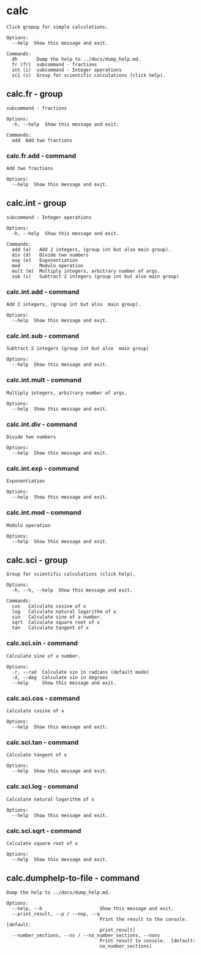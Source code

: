 #  calc 

```
Click gropup for simple calculations.

Options:
  --help  Show this message and exit.

Commands:
  dh       Dump the help to ../docs/dump_help.md.
  fr (fr)  subcommand - fractions
  int (i)  subcommand - Integer operations
  sci (s)  Group for scientific calculations (click help).
```

##  calc.fr - group

```
subcommand - fractions

Options:
  -h, --help  Show this message and exit.

Commands:
  add  Add two fractions
```

###  calc.fr.add - command

```
Add two fractions

Options:
  --help  Show this message and exit.
```

##  calc.int - group

```
subcommand - Integer operations

Options:
  -h, --help  Show this message and exit.

Commands:
  add (a)   Add 2 integers, (group int but also main group).
  div (d)   Divide two numbers
  exp (e)   Exponentiation
  mod       Modulo operation
  mult (m)  Multiply integers, arbitrary number of args.
  sub (s)   Subtract 2 integers (group int but also main group)
```

###  calc.int.add - command

```
Add 2 integers, (group int but also  main group).

Options:
  --help  Show this message and exit.
```

###  calc.int.sub - command

```
Subtract 2 integers (group int but also  main group)

Options:
  --help  Show this message and exit.
```

###  calc.int.mult - command

```
Multiply integers, arbitrary number of args.

Options:
  --help  Show this message and exit.
```

###  calc.int.div - command

```
Divide two numbers

Options:
  --help  Show this message and exit.
```

###  calc.int.exp - command

```
Exponentiation

Options:
  --help  Show this message and exit.
```

###  calc.int.mod - command

```
Modulo operation

Options:
  --help  Show this message and exit.
```

##  calc.sci - group

```
Group for scientific calculations (click help).

Options:
  -h, --h, --help  Show this message and exit.

Commands:
  cos   Calculate cosine of x
  log   Calculate natural logarithm of x
  sin   Calculate sine of a number.
  sqrt  Calculate square root of x
  tan   Calculate tangent of x
```

###  calc.sci.sin - command

```
Calculate sine of a number.

Options:
  -r, --rad  Calculate sin in radians (default mode)
  -d, --deg  Calculate sin in degrees
  --help     Show this message and exit.
```

###  calc.sci.cos - command

```
Calculate cosine of x

Options:
  --help  Show this message and exit.
```

###  calc.sci.tan - command

```
Calculate tangent of x

Options:
  --help  Show this message and exit.
```

###  calc.sci.log - command

```
Calculate natural logarithm of x

Options:
  --help  Show this message and exit.
```

###  calc.sci.sqrt - command

```
Calculate square root of x

Options:
  --help  Show this message and exit.
```

##  calc.dumphelp-to-file - command

```
Dump the help to ../docs/dump_help.md.

Options:
  --help, --h                     Show this message and exit.
  --print_result, --p / --nop, --q
                                  Print the result to the console.  [default:
                                  print_result]
  --number_sections, --ns / --no_number_sections, --nons
                                  Print result to console.  [default:
                                  no_number_sections]
```
